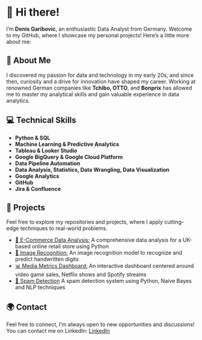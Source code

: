 # 👋 Hi there!

I’m **Denis Garibovic**, an enthusiastic Data Analyst from Germany. Welcome to my GitHub, where I showcase my personal projects! Here’s a little more about me:

## 🌟 About Me  
I discovered my passion for data and technology in my early 20s, and since then, curiosity and a drive for innovation have shaped my career. Working at renowned German companies like **Tchibo, OTTO**, and **Bonprix** has allowed me to master my analytical skills and gain valuable experience in data analytics.

## 💻 Technical Skills  
- **Python & SQL**
- **Machine Learning & Predictive Analytics**
- **Tableau & Looker Studio**
- **Google BigQuery & Google Cloud Platform**
- **Data Pipeline Automation**
- **Data Analysis, Statistics, Data Wrangling, Data Visualization**
- **Google Analytics**
- **GitHub**
- **Jira & Confluence**

## 🚀 Projects 

Feel free to explore my repositories and projects, where I apply cutting-edge techniques to real-world problems.

- [🔎 E-Commerce Data Analysis:](https://github.com/denisgaribovic/e-commerce-data-analysis) A comprehensive data analysis for a UK-based online retail store using Python 
- [🤖 Image Recognition:](https://github.com/denisgaribovic/image-recognition) An image recognition model to recognize and predict handwritten digits
- [📊 Media Metrics Dashboard:](https://github.com/denisgaribovic/media-metrics-dashboard) An interactive dashboard centered around video game sales, Netflix shows and Spotify streams
- [🚫 Spam Detection](https://github.com/denisgaribovic/spam-detection) A spam detection system using Python, Naive Bayes and NLP techniques

## 🌍 Contact 
Feel free to connect, I’m always open to new opportunities and discussions! You can contact me on LinkedIn: [LinkedIn](https://www.linkedin.com/in/denis-garibovic/)
